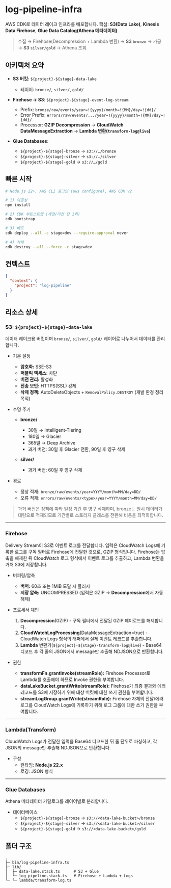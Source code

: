 # log-pipeline-infra

AWS CDK로 데이터 레이크 인프라를 배포합니다. 핵심: **S3(Data Lake)**, **Kinesis Data Firehose**, **Glue Data Catalog(Athena 메타데이터)**.

> 수집 → Firehose(Decompression + Lambda 변환) → **S3 `bronze`** → 가공 → **S3 `silver/gold`** → Athena 조회

## 아키텍처 요약

- **S3 버킷**: `${project}-${stage}-data-lake`
  - 레이어: `bronze/`, `silver/`, `gold/`

- **Firehose → S3**: `${project}-${stage}-event-log-stream`
  - Prefix: `bronze/raw/events/year=!{yyyy}/month=!{MM}/day=!{dd}/`
  - Error Prefix: `errors/raw/events/.../year=!{yyyy}/month=!{MM}/day=!{dd}/`
  - Processor: **GZIP Decompression** → **CloudWatch DataMessageExtraction** → **Lambda 변환(`transform-log@live`)**

- **Glue Databases**:
  - `${project}-${stage}-bronze` → `s3://…/bronze`
  - `${project}-${stage}-silver` → `s3://…/silver`
  - `${project}-${stage}-gold` → `s3://…/gold`

## 빠른 시작

```bash
# Node.js 22+, AWS CLI 로그인 (aws configure), AWS CDK v2

# 1) 의존성
npm install

# 2) CDK 부트스트랩 (계정/리전 당 1회)
cdk bootstrap

# 3) 배포
cdk deploy --all -c stage=dev --require-approval never

# 4) 삭제
cdk destroy --all --force -c stage=dev
```

## 컨텍스트

```json
{
  "context": {
    "project": "log-pipeline"
  }
}
```

## 리소스 상세

### S3: `${project}-${stage}-data-lake`

데이터 레이크용 버킷이며 `bronze/`, `silver/`, `gold/` 레이어로 나누어서 데이터를 관리합니다.

- 기본 설정
  - **암호화:** SSE-S3
  - **퍼블릭 액세스:** 차단
  - **버전 관리:** 활성화
  - **전송 보안:** HTTPS(SSL) 강제
  - **삭제 정책:** AutoDeleteObjects + `RemovalPolicy.DESTROY` (개발 환경 정리 목적)

- 수명 주기
  - **bronze/**
    - 30일 → Intelligent-Tiering
    - 180일 → Glacier
    - 365일 → Deep Archive
    - 과거 버전: 30일 후 Glacier 전환, 90일 후 영구 삭제

  - **silver/**
    - 과거 버전: 60일 후 영구 삭제

- 경로
  - 정상 적재: `bronze/raw/events/year=YYYY/month=MM/day=DD/`
  - 오류 적재: `errors/raw/events/<type>/year=YYYY/month=MM/day=DD/`

> 과거 버전은 정책에 따라 일정 기간 후 영구 삭제하며, bronze는 원시 데이터가 대량으로 적재되므로 기간별로 스토리지 클래스를 전환해 비용을 최적화합니다.

---

### Firehose

Delivery Stream이 S3로 이벤트 로그를 전달합니다. 입력은 CloudWatch Logs에 기록한 로그를 구독 필터로 Firehose에 전달한 것으로, GZIP 형식입니다. Firehose는 압축을 해제한 뒤 CloudWatch 로그 형식에서 이벤트 로그를 추출하고, Lambda 변환을 거쳐 S3에 저장합니다.

- 버퍼링/압축
  - **버퍼:** 60초 또는 1MiB 도달 시 플러시
  - **저장 압축:** UNCOMPRESSED (입력은 GZIP → **Decompression**에서 자동 해제)

- 프로세서 체인
  1. **Decompression**(GZIP) - 구독 필터에서 전달된 GZIP 페이로드를 해제합니다.
  2. **CloudWatchLogProcessing**(DataMessageExtraction=true) - CloudWatch Logs 형식의 래퍼에서 실제 이벤트 레코드를 추출합니다.
  3. **Lambda** 변환기(`${project}-${stage}-transform-log@live`) - Base64 디코드 후 각 줄의 JSON에서 message만 추출해 NDJSON으로 반환합니다.

- 권한
  - **transformFn.grantInvoke(streamRole):** Firehose Processor로 Lambda를 호출해야 하므로 Invoke 권한을 부여합니다.
  - **dataLakeBucket.grantWrite(streamRole):** Firehose가 최종 결과와 에러 레코드를 S3에 저장하기 위해 대상 버킷에 대한 쓰기 권한을 부여합니다.
  - **streamLogGroup.grantWrite(streamRole):** Firehose 자체의 전달/에러 로그를 CloudWatch Logs에 기록하기 위해 로그 그룹에 대한 쓰기 권한을 부여합니다.

---

### Lambda(Transform)

CloudWatch Logs가 전달한 입력을 Base64 디코드한 뒤 줄 단위로 파싱하고, 각 JSON의 message만 추출해 NDJSON으로 반환합니다.

- 구성
  - 런타임: **Node.js 22.x**
  - 로깅: JSON 형식

---

### Glue Databases

Athena 메타데이터 카탈로그를 레이어별로 분리합니다.

- 데이터베이스
  - `${project}-${stage}-bronze` → `s3://<data-lake-bucket>/bronze`
  - `${project}-${stage}-silver` → `s3://<data-lake-bucket>/silver`
  - `${project}-${stage}-gold` → `s3://<data-lake-bucket>/gold`

## 폴더 구조

```
.
├─ bin/log-pipeline-infra.ts
├─ lib/
│  ├─ data-lake.stack.ts      # S3 + Glue
│  └─ log-pipeline.stack.ts   # Firehose + Lambda + Logs
└─ └─ lambda/transform-log.ts
```
